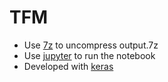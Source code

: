 # TFM

- Use [7z](https://www.7-zip.org/download.html) to uncompress output.7z
- Use [jupyter](https://jupyter.org/) to run the notebook
- Developed with [keras](https://keras.io/)